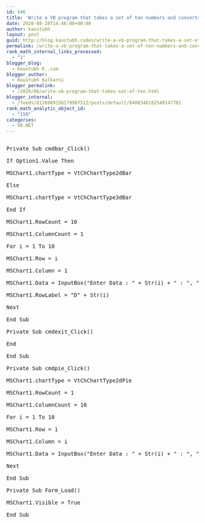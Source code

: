 ```yaml
---
id: 546
title: 'Write a VB program that takes a set of ten numbers and converts them into either a bar      chart or pie chart using appropriate button.'
date: 2020-08-28T14:46:00+00:00
author: kaustubh
layout: post
guid: http://blog.kaustubh.codes/write-a-vb-program-that-takes-a-set-of-ten-numbers-and-converts-them-into-either-a-bar-chart-or-pie-chart-using-appropriate-button/
permalink: /write-a-vb-program-that-takes-a-set-of-ten-numbers-and-converts-them-into-either-a-bar-chart-or-pie-chart-using-appropriate-button/
rank_math_internal_links_processed:
  - "1"
blogger_blog:
  - Kaustubh K..com
blogger_author:
  - Kaustubh Kulkarni
blogger_permalink:
  - /2020/08/write-vb-program-that-takes-set-of-ten.html
blogger_internal:
  - /feeds/8126989156179907512/posts/default/8408348182549147701
rank_math_analytic_object_id:
  - "150"
categories:
  - VB.NET
---
```

<pre><br />Private Sub cmdbar_Click()<br /><br />If Option1.Value Then<br /><br />MSChart1.chartType = VtChChartType2dBar<br /><br />Else<br /><br />MSChart1.chartType = VtChChartType3dBar<br /><br />End If<br /><br />MSChart1.RowCount = 10<br /><br />MSChart1.ColumnCount = 1<br /><br />For i = 1 To 10<br /><br />MSChart1.Row = i<br /><br />MSChart1.Column = 1<br /><br />MSChart1.Data = InputBox("Enter Data : " + Str(i) + " : ", "Data")<br /><br />MSChart1.RowLabel = "D" + Str(i)<br /><br />Next<br /><br />End Sub<br /><br />Private Sub cmdexit_Click()<br /><br />End<br /><br />End Sub<br /><br />Private Sub cmdpie_Click()<br /><br />MSChart1.chartType = VtChChartType2dPie<br /><br />MSChart1.RowCount = 1<br /><br />MSChart1.ColumnCount = 10<br /><br />For i = 1 To 10<br /><br />MSChart1.Row = 1<br /><br />MSChart1.Column = i<br /><br />MSChart1.Data = InputBox("Enter Data : " + Str(i) + " : ", "Data")<br /><br />Next<br /><br />End Sub<br /><br />Private Sub Form_Load()<br /><br />MSChart1.Visible = True<br /><br />End Sub<br /><br /><br /></pre>